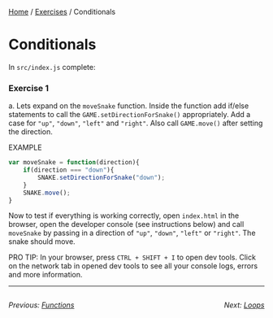 <a href="/javascript-4-beginners/">Home</a> / <a href="/javascript-4-beginners/Exercises/">Exercises</a> / Conditionals

# Conditionals

In `src/index.js` complete:

### Exercise 1

a. Lets expand on the `moveSnake` function. Inside the function add if/else statements to call the `GAME.setDirectionForSnake()` appropriately. Add a case for `"up"`, `"down"`, `"left"` and `"right"`. Also call `GAME.move()` after setting the direction.

EXAMPLE
```javascript
var moveSnake = function(direction){
    if(direction === "down"){
        SNAKE.setDirectionForSnake("down");
    }
    SNAKE.move();
}
```

Now to test if everything is working correctly, open `index.html` in the browser, open the developer console (see instructions below) and call `moveSnake` by passing in a direction of `"up"`, `"down"`, `"left"` or `"right"`. The snake should move.

PRO TIP: In your browser, press `CTRL + SHIFT + I` to open dev tools. Click on the network tab in opened dev tools to see all your console logs, errors and more information.


---

<div style="overflow:auto">

<div style="float: left">

<i>Previous: <a href="./2%20Functions">Functions</a></i>


</div>

<div style="float: right">

<i>Next: <a href="./4%20Loops">Loops</a></i>


</div>
</div>


